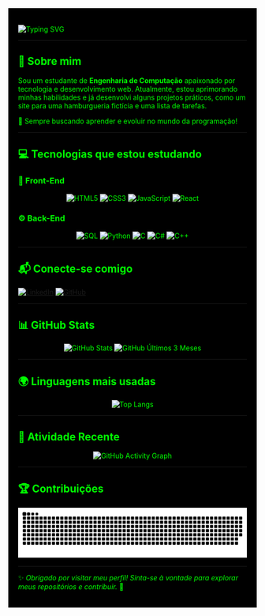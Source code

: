 <div style="background-color:black; color:lime; padding:20px;">

![Typing SVG](https://readme-typing-svg.herokuapp.com?font=Fira+Code&weight=600&pause=1000&color=F72F13&width=435&lines=Ol%C3%A1%2C+bem-vindo+ao+meu+GitHub!+%F0%9F%91%8B)

---

## 🚀 Sobre mim
Sou um estudante de **Engenharia de Computação** apaixonado por tecnologia e desenvolvimento web. Atualmente, estou aprimorando minhas habilidades e já desenvolvi alguns projetos práticos, como um site para uma hamburgueria fictícia e uma lista de tarefas.

📌 Sempre buscando aprender e evoluir no mundo da programação!

---

## 💻 Tecnologias que estou estudando

### 🎨 Front-End
<div align="center">
  <img src="https://img.shields.io/badge/HTML5-E34F26?style=for-the-badge&logo=html5&logoColor=white" alt="HTML5" />
  <img src="https://img.shields.io/badge/CSS3-1572B6?style=for-the-badge&logo=css3&logoColor=white" alt="CSS3" />
  <img src="https://img.shields.io/badge/JavaScript-F7DF1E?style=for-the-badge&logo=javascript&logoColor=black" alt="JavaScript" />
  <img src="https://img.shields.io/badge/React-61DAFB?style=for-the-badge&logo=react&logoColor=black" alt="React" />
</div>

### ⚙️ Back-End
<div align="center">
  <img src="https://img.shields.io/badge/SQL-4479A1?style=for-the-badge&logo=postgresql&logoColor=white" alt="SQL" />
  <img src="https://img.shields.io/badge/Python-3776AB?style=for-the-badge&logo=python&logoColor=white" alt="Python" />
  <img src="https://img.shields.io/badge/C-A8B9CC?style=for-the-badge&logo=c&logoColor=white" alt="C" />
  <img src="https://img.shields.io/badge/C%23-239120?style=for-the-badge&logo=csharp&logoColor=white" alt="C#" />
  <img src="https://img.shields.io/badge/C++-00599C?style=for-the-badge&logo=cplusplus&logoColor=white" alt="C++" />
</div>

---

## 📬 Conecte-se comigo

[![LinkedIn](https://img.shields.io/badge/LinkedIn-000?style=for-the-badge&logo=linkedin&logoColor=0E76A8)](https://www.linkedin.com/in/giovanni-santos-025425267/)
[![GitHub](https://img.shields.io/badge/GitHub-000?style=for-the-badge&logo=github&logoColor=white)](https://github.com/Gimedeiros-77)

---

## 📊 GitHub Stats

<div align="center">
  <img height="180em" src="https://github-readme-stats.vercel.app/api?username=Gimedeiros-77&show_icons=true&theme=codeSTACKr&hide_border=true" alt="GitHub Stats" />
  <img height="180em" src="https://github-profile-summary-cards.vercel.app/api/cards/productive-time?username=Gimedeiros-77&theme=codeSTACKr&hide_border=true&months=3" alt="GitHub Últimos 3 Meses" />
</div>

---

## 🌍 Linguagens mais usadas

<div align="center">
  <img src="https://github-readme-stats-git-masterrstaa-rickstaa.vercel.app/api/top-langs/?username=Gimedeiros-77&layout=compact&theme=codeSTACKr&hide_border=true" alt="Top Langs" />
</div>

---

## 🎯 Atividade Recente

<div align="center">
  <img width="700px" src="https://github-readme-activity-graph.vercel.app/graph?username=Gimedeiros-77&theme=github" alt="GitHub Activity Graph" />
</div>

---

## 🏆 Contribuições

![Snake animation](https://raw.githubusercontent.com/Gimedeiros-77/Gimedeiros-77/output/github-contribution-grid-snake-g.svg)

---

✨ _Obrigado por visitar meu perfil! Sinta-se à vontade para explorar meus repositórios e contribuir._ 🚀

</div>

